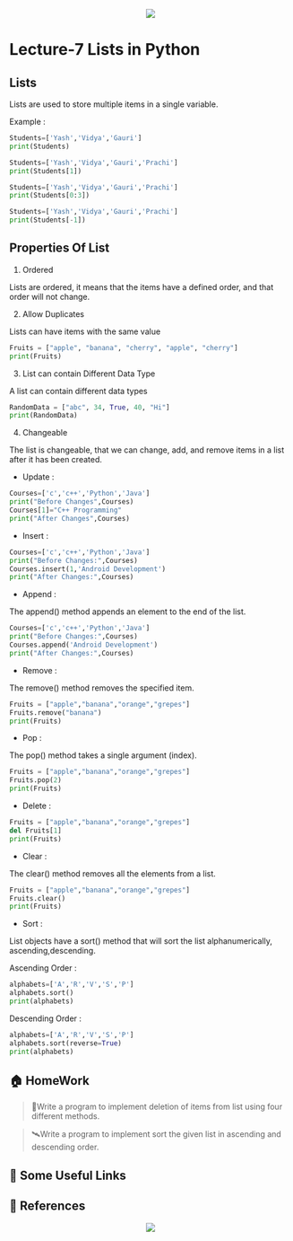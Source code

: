 <!-- HEADER -->
<p align="center">
  <img  src="./../assets/header.png?" />
</p>

# Lecture-7 Lists in Python

## Lists 
Lists are used to store multiple items in a single variable.

Example :
```python
Students=['Yash','Vidya','Gauri']
print(Students)
```
```python
Students=['Yash','Vidya','Gauri','Prachi']
print(Students[1])
```
```python
Students=['Yash','Vidya','Gauri','Prachi']
print(Students[0:3])
```
```python
Students=['Yash','Vidya','Gauri','Prachi']
print(Students[-1])
```


## Properties Of List 
1. Ordered


Lists are ordered, it means that the items have a defined order, and that order will not change.

2. Allow Duplicates

Lists can have items with the same value
```python
Fruits = ["apple", "banana", "cherry", "apple", "cherry"]
print(Fruits)
```

3. List can contain Different Data Type

A list can contain different data types
```python
RandomData = ["abc", 34, True, 40, "Hi"]
print(RandomData)
```

4. Changeable 

The list is changeable, that we can change, add, and remove items in a list after it has been created.

* Update :
```python
Courses=['c','c++','Python','Java']
print("Before Changes",Courses)
Courses[1]="C++ Programming"
print("After Changes",Courses)
```

* Insert :
```python
Courses=['c','c++','Python','Java']
print("Before Changes:",Courses)
Courses.insert(1,'Android Development')
print("After Changes:",Courses)
```
* Append :

The append() method appends an element to the end of the list.
```python
Courses=['c','c++','Python','Java']
print("Before Changes:",Courses)
Courses.append('Android Development')
print("After Changes:",Courses)
```
* Remove :

The remove() method removes the specified item.
```python
Fruits = ["apple","banana","orange","grepes"]
Fruits.remove("banana")
print(Fruits)
```

* Pop :

The pop() method takes a single argument (index).
```python
Fruits = ["apple","banana","orange","grepes"]
Fruits.pop(2)
print(Fruits)
```
* Delete :
```python
Fruits = ["apple","banana","orange","grepes"]
del Fruits[1]
print(Fruits)
```

* Clear :

The clear() method removes all the elements from a list.

```python
Fruits = ["apple","banana","orange","grepes"]
Fruits.clear()
print(Fruits)
```

* Sort :

List objects have a sort() method that will sort the list alphanumerically, ascending,descending.

Ascending Order :
```python
alphabets=['A','R','V','S','P']
alphabets.sort()
print(alphabets)
```
Descending Order :
```python
alphabets=['A','R','V','S','P']
alphabets.sort(reverse=True)
print(alphabets)
```

## 🏠 HomeWork

> 🚁Write a program to implement deletion of items from list using four different methods. 

> 🛰️Write a program to implement sort the given list in ascending and descending order.

## 🔗 Some Useful Links

## 📖 References

<!-- FOOTER -->
<p align="center">
  <img  src="./../assets/footer.png" />
</p>
